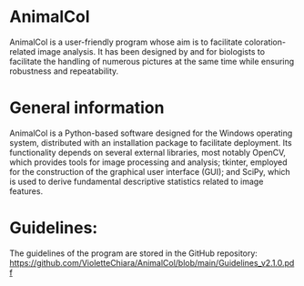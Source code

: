 # AnimalCol
AnimalCol is a user-friendly program whose aim is to facilitate coloration-related image analysis. It has been designed by and for biologists to facilitate the handling of numerous pictures at the same time while ensuring robustness and repeatability.

# General information
AnimalCol is a Python-based software designed for the Windows operating system, distributed with an installation package to facilitate deployment. 
Its functionality depends on several external libraries, most notably OpenCV, which provides tools for image processing and analysis; tkinter, employed for the construction of the graphical user interface (GUI); and SciPy, which is used to derive fundamental descriptive statistics related to image features.

# Guidelines:
The guidelines of the program are stored in the GitHub repository: https://github.com/VioletteChiara/AnimalCol/blob/main/Guidelines_v2.1.0.pdf 
